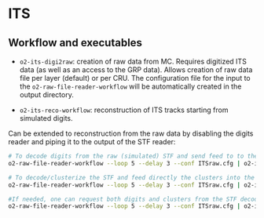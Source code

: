 <!-- doxy
\page refITS ITS
/doxy -->

# ITS

## Workflow and executables

*   `o2-its-digi2raw`: creation of raw data from MC. Requires digitized ITS data (as well as an access to the GRP data). Allows creation of raw data file per layer (default) or per CRU. The configuration file for the input to the `o2-raw-file-reader-workflow` will be automatically created in the output directory.

*   `o2-its-reco-workflow`: reconstruction of ITS tracks starting from simulated digits.

Can be extended to reconstruction from the raw data by disabling the digits reader and piping it to the output of the STF reader:

```bash
# To decode digits from the raw (simulated) STF and send feed to to the workflow for further clusterization and reconstruction:
o2-raw-file-reader-workflow --loop 5 --delay 3 --conf ITSraw.cfg | o2-itsmft-stf-decoder-workflow --digits --no-clusters | o2-its-reco-workflow --disable-mc --digits-from-upstream
```

```bash
# To decode/clusterize the STF and feed directly the clusters into the workflow:
o2-raw-file-reader-workflow --loop 5 --delay 3 --conf ITSraw.cfg | o2-itsmft-stf-decoder-workflow | o2-its-reco-workflow --disable-mc --clusters-from-upstream
```

```bash
#If needed, one can request both digits and clusters from the STF decoder:
o2-raw-file-reader-workflow --loop 5 --delay 3 --conf ITSraw.cfg | o2-itsmft-stf-decoder-workflow --digits  | o2-its-reco-workflow --disable-mc --digits-from-upstream --clusters-from-upstream
```

